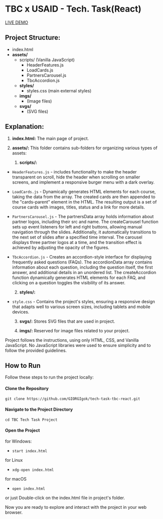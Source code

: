 # TBC x USAID - Tech. Task(React)
[LIVE DEMO](https://giorgigok.github.io/tech-task-tbc-react/)

Project Structure:
-----------------
- index.html
- **assets/**
  - scripts/ (Vanilla JavaScript)
    - HeaderFeatures.js
    - LoadCards.js
    - PartnersCarousel.js
    - TbcAccordion.js
  - **styles/**
    - styles.css (main external styles)
  - **imgs/**
    - (Image files)
  - **svgs/**
    - (SVG files)

Explanation:
-------------
1. **index.html:** The main page of project.

2. **assets/:** This folder contains sub-folders for organizing various types of assets:

      1. **scripts/:**
- `HeaderFeatures.js` - includes functionality to make the header transparent on scroll, hide the header when scrolling on smaller screens, and implement a responsive burger menu with a dark overlay.
- `LoadCards.js` - Dynamically generates HTML elements for each course, taking the data from the array. The created cards are then appended to the "cards-parent" element in the HTML. The resulting output is a set of course cards with images, titles, status and a link for more details.
- `PartnersCarousel.js` - The partnersData array holds information about partner logos, including their src and name. The createCarousel function sets up event listeners for left and right buttons, allowing manual navigation through the slides. Additionally, it automatically transitions to the next set of slides after a specified time interval. The carousel displays three partner logos at a time, and the transition effect is achieved by adjusting the opacity of the figures.
- `TbcAccordion.js` - Creates an accordion-style interface for displaying frequently asked questions (FAQs). The accordionData array contains information about each question, including the question itself, the first answer, and additional details in an unordered list. The createAccordion function dynamically generates HTML elements for each FAQ, and clicking on a question toggles the visibility of its answer.

  2. **styles/:**
- `style.css` - Contains the project's styles, ensuring a responsive design that adapts well to various screen sizes, including tablets and mobile devices.

  3. **svgs/:** Stores SVG files that are used in project.

  4. **imgs/:** Reserved for image files related to your project.

Project follows the instructions, using only HTML, CSS, and Vanilla JavaScript. No JavaScript libraries were used to ensure simplicity and to follow the provided guidelines.


## How to Run

Follow these steps to run the project locally:

#### Clone the Repository
    git clone https://github.com/GIORGIgok/tech-task-tbc-react.git

#### Navigate to the Project Directory
    cd TBC Tech Task Project

#### Open the Project
for Windows:
- `start index.html`

for Linux
- `xdg-open index.html`

for macOS
- `open index.html`

or just Double-click on the index.html file in project's folder.

Now you are ready to explore and interact with the project in your web browser.
